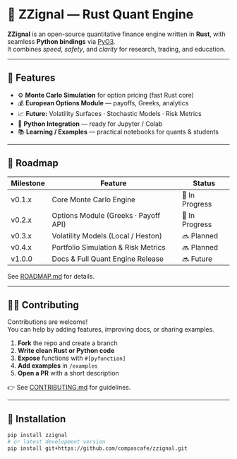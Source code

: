 # 🦀 ZZignal — Rust Quant Engine

**ZZignal** is an open-source quantitative finance engine written in **Rust**, with seamless **Python bindings** via [PyO3](https://pyo3.rs).  
It combines *speed*, *safety*, and *clarity* for research, trading, and education.

---

## 🚀 Features

- ⚙️ **Monte Carlo Simulation** for option pricing (fast Rust core)
- 💰 **European Options Module** — payoffs, Greeks, analytics
- 📈 **Future:** Volatility Surfaces · Stochastic Models · Risk Metrics
- 🧠 **Python Integration** — ready for Jupyter / Colab
- 📚 **Learning / Examples** — practical notebooks for quants & students

---

## 🧭 Roadmap

| Milestone | Feature | Status         |
|------------|----------|----------------|
| v0.1.x | Core Monte Carlo Engine |  🧩 In Progress            |
| v0.2.x | Options Module (Greeks · Payoff API) | 🧩 In Progress |
| v0.3.x | Volatility Models (Local / Heston) | 🔜 Planned     |
| v0.4.x | Portfolio Simulation & Risk Metrics | 🔜 Planned     |
| v1.0.0 | Docs & Full Quant Engine Release | 🔜 Future      |

See [ROADMAP.md](./ROADMAP.md) for details.

---

## 🧑‍💻 Contributing

Contributions are welcome!  
You can help by adding features, improving docs, or sharing examples.

1. **Fork** the repo and create a branch
2. **Write clean Rust or Python code**
3. **Expose** functions with `#[pyfunction]`
4. **Add examples** in `/examples`
5. **Open a PR** with a short description

👉 See [CONTRIBUTING.md](./CONTRIBUTING.md) for guidelines.

---

## 🧰 Installation

```bash
pip install zzignal
# or latest development version
pip install git+https://github.com/compascafe/zzignal.git

